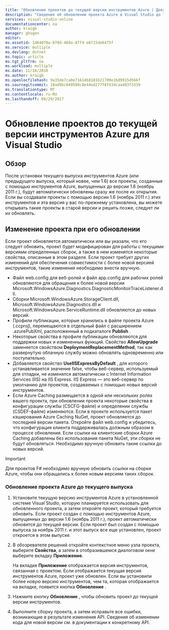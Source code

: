 ```yaml
---
title: "Обновление проектов до текущей версии инструментов Azure | Документация Майкрософт"
description: "Сведения об обновлении проекта Azure в Visual Studio до текущей версии инструментов Azure"
services: visual-studio-online
documentationcenter: na
author: kraigb
manager: ghogen
editor: 
ms.assetid: 1d64070a-078d-468a-87f4-e6715de6475f
ms.service: multiple
ms.devlang: dotnet
ms.topic: article
ms.tgt_pltfrm: na
ms.workload: multiple
ms.date: 11/18/2016
ms.author: kraigb
ms.openlocfilehash: 9a35de7ca0e7161468181b21709e1bd9915d566f
ms.sourcegitcommit: 18ad9bc049589c8e44ed277f8f43dcaa483f3339
ms.translationtype: MT
ms.contentlocale: ru-RU
ms.lasthandoff: 08/29/2017
---
```

# <a name="how-to-upgrade-projects-to-the-current-version-of-the-azure-tools-for-visual-studio"></a>Обновление проектов до текущей версии инструментов Azure для Visual Studio
## <a name="overview"></a>Обзор
После установки текущего выпуска инструментов Azure (или предыдущего выпуска, который новее, чем 1.6) все проекты, созданные с помощью инструментов Azure, выпущенных до версии 1.6 (ноябрь 2011 г.), будут автоматически обновлены сразу же после их открытия. Если вы создавали проекты с помощью версии 1.6 (ноябрь 2011 г.) этих инструментов и эта версия у вас по-прежнему установлена, вы можете открывать такие проекты в старой версии и решить позже, следует ли их обновлять.

## <a name="how-your-project-changes-when-you-upgrade-it"></a>Изменение проекта при его обновлении
Если проект обновляется автоматически или вы указали, что его следует обновить, проект будет модифицирован для работы с текущими версиями определенных сборок, а также в нем изменятся некоторые свойства, описанные в этом разделе. Если проект требует других изменений для обеспечения совместимости с более новой версией инструментов, такие изменения необходимо внести вручную.

* Файл web.config для веб-ролей и файл app.config для рабочих ролей обновляются для обращения к более новой версии Microsoft.WindowsAzure.Diagnostics.DiagnosticMonitoirTraceListener.dll.
* Сборки Microsoft.WindowsAzure.StorageClient.dll, Microsoft.WindowsAzure.Diagnostics.dll и Microsoft.WindowsAzure.ServiceRuntime.dll обновляются до новых версий.
* Профили публикации, которые хранились в файле проекта Azure (.ccproj), перемещаются в отдельный файл с расширением .azurePubXml, расположенный в подкаталоге **Publish** .
* Некоторые свойства в профиле публикации обновляются для поддержки новых и измененных функций. Свойство **AllowUpgrade** заменяется свойством **DeploymentReplacementMethod**, так как развернутую облачную службу можно обновлять одновременно или поступательно.
* Добавляется свойство **UseIISExpressByDefault** , для которого устанавливается значение false, чтобы веб-сервер, используемый для отладки, не изменялся автоматически с Internet Information Services (IIS) на IIS Express. IIS Express — это веб-сервер по умолчанию для проектов, создаваемых с помощью новых версий инструментов.
* Если Azure Caching размещается в одной или нескольких ролях вашего проекта, при обновлении проекта некоторые свойства в конфигурации службы (CSCFG-файле) и определении службы (CSDEF-файле) изменяются. Если в проекте используется пакет кэширования Azure Caching NuGet, проект обновляется до последней версии пакета. Откройте файл web.config и убедитесь, что конфигурация клиента поддерживалась должным образом в процессе обновления. Если ссылки на клиентские сборки Azure Caching добавлены без использования пакета NuGet, эти сборки не будут обновляться. Необходимо вручную обновить такие ссылки до новых версий.

> [!IMPORTANT]
> Для проектов F# необходимо вручную обновить ссылки на сборки Azure, чтобы они обращались к более новым версиям таких сборок.
> 
> 

### <a name="how-to-upgrade-an-azure-project-to-the-current-release"></a>Обновление проекта Azure до текущего выпуска
1. Установите текущую версию инструментов Azure в установленной системе Visual Studio, которую планируется использовать для обновленного проекта, а затем откройте проект, который требуется обновить. Если проект создан с помощью инструментов Azure, выпущенных до версии 1.6 (ноябрь 2011 г.), проект автоматически обновится до текущей версии. Если проект был создан с помощью выпуска за ноябрь 2011 г. и этот выпуск все еще установлен, проект откроется в этом выпуске.
2. В обозревателе решений откройте контекстное меню узла проекта, выберите **Свойства**, а затем в отобразившемся диалоговом окне выберите вкладку **Приложение**.
   
    На вкладке **Приложение** отображается версия инструментов, связанная с проектом. Если отображается текущая версия инструментов Azure, проект уже обновлен. Если вы установили более новую версию инструментов, чем та, которая отображается на вкладке, появится кнопка **Обновление** .
3. Нажмите кнопку **Обновление** , чтобы обновить проект до текущей версии инструментов.
4. Выполните сборку проекта, а затем исправьте все ошибки, возникающие в результате изменения API. Сведения об изменении кода для новой версии см. в документации к конкретному API.

